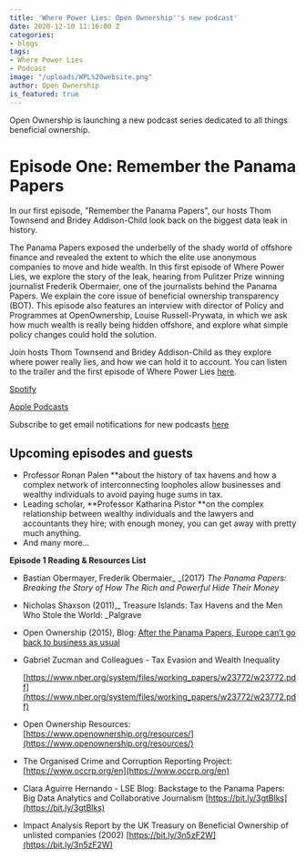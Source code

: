 ```yaml
---
title: 'Where Power Lies: Open Ownership''s new podcast'
date: 2020-12-10 11:16:00 Z
categories:
- blogs
tags:
- Where Power Lies
- Podcast
image: "/uploads/WPL%20website.png"
author: Open Ownership
is_featured: true
---
```


Open Ownership is launching a new podcast series dedicated to all things beneficial ownership. 

# Episode One: Remember the Panama Papers 

In our first episode, "Remember the Panama Papers", our hosts Thom Townsend and Bridey Addison-Child look back on the biggest data leak in history.

The Panama Papers exposed the underbelly of the shady world of offshore finance and revealed the extent to which the elite use anonymous companies to move and hide wealth. In this first episode of Where Power Lies, we explore the story of the leak, hearing from Pulitzer Prize winning journalist Frederik Obermaier, one of the journalists behind the Panama Papers. We explain the core issue of beneficial ownership transparency (BOT). This episode also features an interview with director of Policy and Programmes at OpenOwnership, Louise Russell-Prywata, in which we ask how much wealth is really being hidden offshore, and explore what simple policy changes could hold the solution. 

Join hosts Thom Townsend and Bridey Addison-Child as they explore where power really lies, and how we can hold it to account. You can listen to the trailer and the first episode of Where Power Lies [here](https://anchor.fm/open-ownership). 

[Spotify](https://open.spotify.com/show/16qG5QqWvFgJhobC6QdKBO)

[Apple Podcasts](https://podcasts.apple.com/gb/podcast/where-power-lies/id1524823475?i=1000501814113)

Subscribe to get email notifications for new podcasts [here](http://mailchi.mp/5afaf6c00a06/where-power-lies-landing-page)

## Upcoming episodes and guests



*   Professor Ronan Palen **about the history of tax havens and how a complex network of interconnecting loopholes allow businesses and wealthy individuals to avoid paying huge sums in tax.
*   Leading scholar, **Professor Katharina Pistor **on the complex relationship between wealthy individuals and the lawyers and accountants they hire; with enough money, you can get away with pretty much anything.
*   And many more…

**Episode 1 Reading & Resources List**



*   Bastian Obermayer, Frederik Obermaier_ _(2017) _The Panama Papers: Breaking the Story of How The Rich and Powerful Hide Their Money_ 
*   Nicholas Shaxson (2011),_ Treasure Islands: Tax Havens and the Men Who Stole the World: _Palgrave
*   Open Ownership (2015), Blog: [After the Panama Papers, Europe can’t go back to business as usual ](https://www.openownership.org/news/after-the-panama-papers-europe-cant-go-back-to-business-as-usual/)
*   Gabriel Zucman and Colleagues - Tax Evasion and Wealth Inequality

    [https://www.nber.org/system/files/working_papers/w23772/w23772.pdf](https://www.nber.org/system/files/working_papers/w23772/w23772.pdf)

*   Open Ownership Resources: [https://www.openownership.org/resources/](https://www.openownership.org/resources/)
*   The Organised Crime and Corruption Reporting Project: [https://www.occrp.org/en](https://www.occrp.org/en)
*   Clara Aguirre Hernando - LSE Blog: Backstage to the Panama Papers: Big Data Analytics and Collaborative Journalism [https://bit.ly/3gtBlks](https://bit.ly/3gtBlks)
*   Impact Analysis Report by the UK Treasury on Beneficial Ownership of unlisted companies (2002)  [https://bit.ly/3n5zF2W](https://bit.ly/3n5zF2W) 